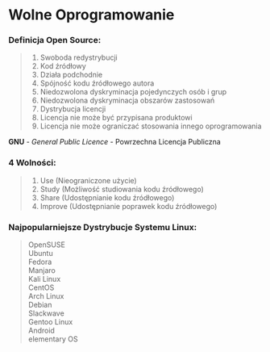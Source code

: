 # Wolne Oprogramowanie

### Definicja Open Source:

>    1. Swoboda redystrybucji
>    2. Kod źródłowy
>    3. Działa podchodnie
>    4. Spójność kodu źródłowego autora
>    5. Niedozwolona dyskryminacja pojedynczych osób i grup
>    6. Niedozwolona dyskryminacja obszarów zastosowań
>    7. Dystrybucja licencji
>    8. Licencja nie może być przypisana produktowi
>    9. Licencja nie może ograniczać stosowania innego oprogramowania

**GNU** - _General Public Licence_ - Powrzechna Licencja Publiczna

### 4 Wolności:

>    1. Use (Nieograniczone użycie)
>    2. Study (Możliwość studiowania kodu źródłowego)
>    3. Share (Udostępnianie kodu źródłowego)
>    4. Improve (Udostępnianie poprawek kodu źródłowego)

### Najpopularniejsze Dystrybucje Systemu Linux:
> OpenSUSE\
> Ubuntu\
> Fedora\
> Manjaro\
> Kali Linux\
> CentOS\
> Arch Linux\
> Debian\
> Slackwave\
> Gentoo Linux\
> Android\
> elementary OS